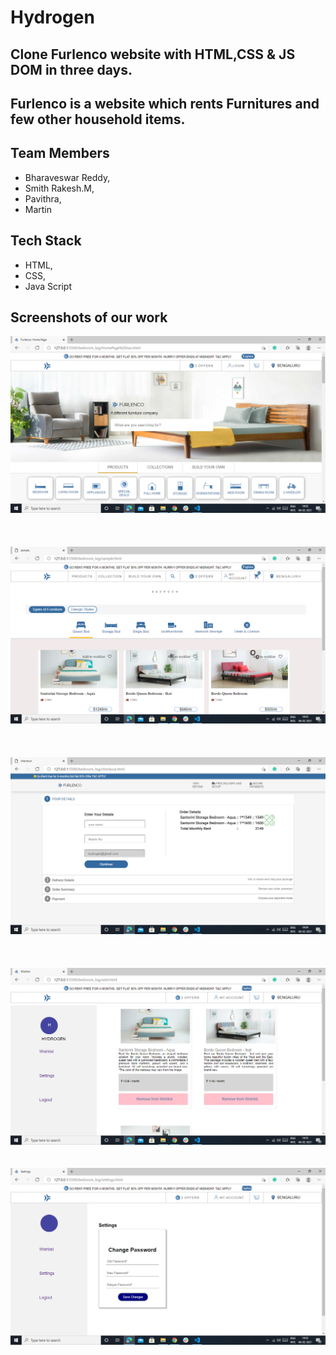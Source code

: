# Hydrogen

## Clone Furlenco website with HTML,CSS & JS DOM in three days.

## Furlenco is a website which rents Furnitures and few other household items.

## Team Members

* Bharaveswar Reddy,
* Smith Rakesh.M,
* Pavithra,
* Martin

## Tech Stack

* HTML,
* CSS,
* Java Script



## Screenshots of our work
![Landing page](projectImages/landing%20page.png)
\
\
\
\
![Main_page](projectImages/main%20page.png)
\
\
\
\
![Checkout page](projectImages/checkout%20page.png)
\
\
\
\
![Wishlist page](projectImages/wishlist%20page.png)
\
\
\
![Settings page](projectImages/settings%20page.png)



